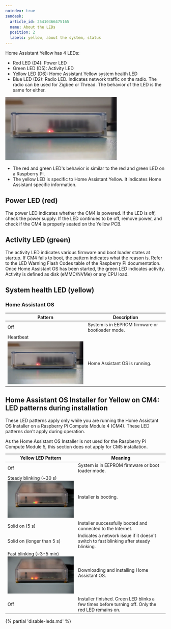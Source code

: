 ```yaml
---
noindex: true
zendesk:
  article_id: 25410366475165
  name: About the LEDs
  position: 2
  labels: yellow, about the system, status
---
```


Home Assistant Yellow has 4 LEDs:

- Red LED (D4): Power LED
- Green LED (D5): Activity LED
- Yellow LED (D6): Home Assistant Yellow system health LED
- Blue LED (D2): Radio LED. Indicates network traffic on the radio. The radio can be used for Zigbee or Thread. The behavior of the LED is the same for either.

<img src="/static/img/yellow/yellow_heartbeat_yellow_led.webp" alt="Clip showing 3 LEDs. The red is on solid, the green is blinking, and the yellow LED is blinking in a heartbeat pattern" width="350">

- The red and green LED's behavior is similar to the red and green LED on a Raspberry Pi.
- The yellow LED is specific to Home Assistant Yellow. It indicates Home Assistant specific information.

## Power LED (red)

The power LED indicates whether the CM4 is powered. If the LED is off, check the power supply. If the LED continues to be off, remove power, and check if the CM4 is properly seated on the Yellow PCB.

## Activity LED (green)

The activity LED indicates various firmware and boot loader states at startup. If CM4 fails to boot, the pattern indicates what the reason is. Refer to the LED Warning Flash Codes table of the Raspberry Pi documentation. Once Home Assistant OS has been started, the green LED indicates activity. Activity is defined as disk (eMMC/NVMe) or any CPU load.

## System health LED (yellow)

### Home Assistant OS

| Pattern                                                                                         | Description                                      |
| ----------------------------------------------------------------------------------------------- | ------------------------------------------------ |
| Off                                                                                             | System is in EEPROM firmware or bootloader mode. |
| Heartbeat                                                                                       |
| <img src="/static/img/yellow/yellow_heartbeat_yellow_led.webp" alt="Heartbeat LED" width="350"> | Home Assistant OS is running.                    |

## Home Assistant OS Installer for Yellow on CM4: LED patterns during installation

These LED patterns apply only while you are running the Home Assistant OS Installer on a Raspberry Pi Compute Module 4 (CM4). These LED patterns don't apply during operation.

As the Home Assistant OS Installer is not used for the Raspberry Pi Compute Module 5, this section does not apply for CM5 installation.

| Yellow LED Pattern                                                                                | Meaning                                                                                           |
| ------------------------------------------------------------------------------------------------- | ------------------------------------------------------------------------------------------------- |
| Off                                                                                               | System is in EEPROM firmware or boot loader mode.                                                 |
| Steady blinking (~30 s) ![Steady blinking](/static/img/yellow/led-pattern-blink-steady.webp)      | Installer is booting.                                                                             |
| Solid on (5 s)                                                                                    | Installer successfully booted and connected to the Internet.                                      |
| Solid on (longer than 5 s)                                                                        | Indicates a network issue if it doesn't switch to fast blinking after steady blinking.            |
| Fast blinking (~3-5 min) ![Fast blinking](/static/img/yellow/led-pattern-install-blink-fast.webp) | Downloading and installing Home Assistant OS.                                                     |
| Off                                                                                               | Installer finished. Green LED blinks a few times before turning off. Only the red LED remains on. |

{% partial 'disable-leds.md' %}
